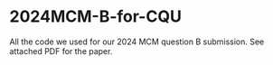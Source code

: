 # 2024MCM-B-for-CQU
All the code we used for our 2024 MCM question B submission. See attached PDF for the paper.
